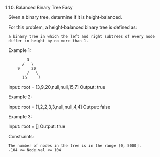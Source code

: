 110. Balanced Binary Tree
Easy

Given a binary tree, determine if it is height-balanced.

For this problem, a height-balanced binary tree is defined as:

    a binary tree in which the left and right subtrees of every node differ in height by no more than 1.

 

Example 1:

            3
          /   \
        9     20
            /   \
          15     7

Input: root = [3,9,20,null,null,15,7]
Output: true

Example 2:

Input: root = [1,2,2,3,3,null,null,4,4]
Output: false

Example 3:

Input: root = []
Output: true

 

Constraints:

    The number of nodes in the tree is in the range [0, 5000].
    -104 <= Node.val <= 104


